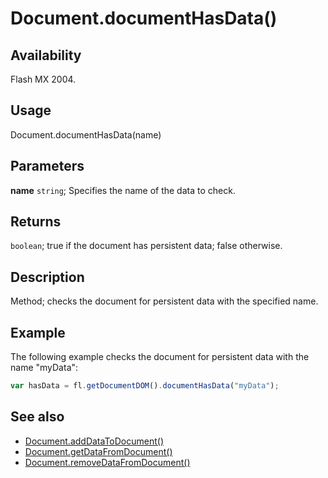 # Document.documentHasData()

## Availability

Flash MX 2004.

## Usage

Document.documentHasData(name)

## Parameters

**name** `string`; Specifies the name of the data to check.

## Returns

`boolean`; true if the document has persistent data; false otherwise.

## Description

Method; checks the document for persistent data with the specified name.

## Example

The following example checks the document for persistent data with the name "myData":

```javascript
var hasData = fl.getDocumentDOM().documentHasData("myData");
```

## See also

- [Document.addDataToDocument()](../Document_object/Document1.md)
- [Document.getDataFromDocument()](../Document_object/Document76.md)
- [Document.removeDataFromDocument()](../Document_object/Document250.md)
